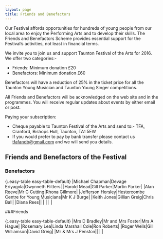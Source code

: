 ```yaml
---
layout: page
title: Friends and Benefactors
---
```


Our Festival affords opportunities for hundreds of young people from our local area to enjoy the Performing Arts and to develop their skills. The Friends and Benefactors Scheme provides essential support for the Festival’s activities, not least in financial terms.

We invite you to join us and support Taunton Festival of the Arts for 2016. We offer two categories:-

- Friends: Minimum donation £20
- Benefactors: Minimum donation £60

Benefactors will have a reduction of 25% in the ticket price for all the Taunton Young Musician and Taunton Young Singer competitions.

All Friends and Benefactors will be acknowledged on the web site and in the programmes. You will receive regular updates about events by either email or post.

Paying your subscription:

- Cheque payable to Taunton Festival of the Arts and send to:-
  TFA, Cranford, Bishops Hull, Taunton, TA1 5EW
- If you would prefer to pay by bank transfer please contact us tfafandb@gmail.com and we will send you details.

## Friends and Benefactors of the Festival

### Benefactors

{:.easy-table easy-table-default}
|Michael Chapman|Devage Eriyagola|Gwynneth Flitters|
|Harold Mead|Gill Parker|Martin Parker|
|Alan Reeve|Mr C Cutting|Rhona Gillmore|
|Jefferson Horsley|Hestercombe Centre for Young Musicians|Mr K J Burge|
|Keith Jones|Gillian Greig|Chris Ball|
|Diana Rees||
| | | |

###Friends

{:.easy-table easy-table-default}
|Mrs D Bradley|Mr and Mrs Foster|Mrs A Hague|
|Rosemary Lea|Linda Marshall Cole|Ron Roberts|
|Roger Wells|Gill Williamson|David Greig|
|Mr & Mrs J Penston||
| |
